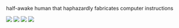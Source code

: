 half-awake human that haphazardly fabricates computer instructions

<p>
  <picture><img src="https://img.shields.io/badge/Discord-%40calvinknt-blue?style=flat&logo=discord&logoColor=white"></picture>
  <a href="https://youtube.com/@calvinkNT" target="_blank"><img src="https://img.shields.io/badge/YouTube-%40calvinkNT-red?style=flat&logo=youtube&logoColor=white"></a>
  <a href="https://codeforces.com/profile/calvink19" target="_blank"><img src="https://img.shields.io/badge/Codeforces-calvink19-aqua?style=flat&logo=codeforces&logoColor=white"></a>
  <a href="https://calvink19.co" target="_blank"><img src="https://img.shields.io/badge/Web-https://calvink19.co-white?style=flat&logo=&logoColor=white"></a>
</p>

<!--
**calvinknt/calvinknt** is a ✨ _special_ ✨ repository because its `README.md` (this file) appears on your GitHub profile.

Here are some ideas to get you started:

- 🔭 I’m currently working on ...
- 🌱 I’m currently learning ...
- 👯 I’m looking to collaborate on ...
- 🤔 I’m looking for help with ...
- 💬 Ask me about ...
- 📫 How to reach me: ...
- 😄 Pronouns: ...
- ⚡ Fun fact: ...
-->
